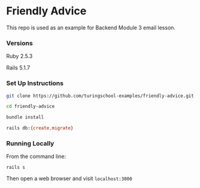 # Friendly Advice

This repo is used as an example for Backend Module 3 email lesson.

### Versions

Ruby 2.5.3

Rails 5.1.7

### Set Up Instructions

```bash
git clone https://github.com/turingschool-examples/friendly-advice.git friendly-advice

cd friendly-advice

bundle install

rails db:{create,migrate}
```

### Running Locally

From the command line:

`rails s`

Then open a web browser and visit `localhost:3000`
